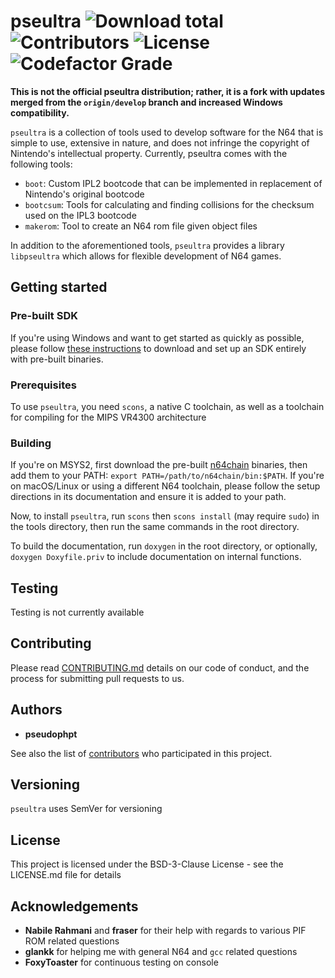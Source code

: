 # pseultra ![Download total](https://img.shields.io/github/downloads/pseudophpt/pseultra/total.svg) ![Contributors](https://img.shields.io/github/contributors/pseudophpt/pseultra.svg) ![License](https://img.shields.io/github/license/pseudophpt/pseultra.svg) ![Codefactor Grade](https://www.codefactor.io/repository/github/pseudophpt/pseultra/badge?style=plastic)

**This is not the official pseultra distribution; rather, it is a fork with updates merged from the `origin/develop` branch and increased Windows compatibility.**

`pseultra` is a collection of tools used to develop software for the N64 that is simple to use, extensive in nature, and does not infringe the copyright of Nintendo's intellectual property. Currently, pseultra comes with the following tools:

- `boot`: Custom IPL2 bootcode that can be implemented in replacement of Nintendo's original bootcode
- `bootcsum`: Tools for calculating and finding collisions for the checksum used on the IPL3 bootcode
- `makerom`: Tool to create an N64 rom file given object files

In addition to the aforementioned tools, `pseultra` provides a library `libpseultra` which allows for flexible development of N64 games. 

## Getting started

### Pre-built SDK

If you're using Windows and want to get started as quickly as possible, please follow [these instructions](https://n64.miraheze.org/wiki/Pseultra) to download and set up an SDK entirely with pre-built binaries.

### Prerequisites

To use `pseultra`, you need `scons`, a native C toolchain, as well as a toolchain for compiling for the MIPS VR4300 architecture 

### Building

If you're on MSYS2, first download the pre-built [n64chain](https://cen64.com/uploads/n64chain-win64-tools.zip) binaries, then add them to your PATH: `export PATH=/path/to/n64chain/bin:$PATH`. If you're on macOS/Linux or using a different N64 toolchain, please follow the setup directions in its documentation and ensure it is added to your path.

Now, to install `pseultra`, run `scons` then `scons install` (may require `sudo`) in the tools directory, then run the same commands in the root directory.

To build the documentation, run `doxygen` in the root directory, or optionally, `doxygen Doxyfile.priv` to include documentation on internal functions.

## Testing

Testing is not currently available

## Contributing

Please read [CONTRIBUTING.md](CONTRIBUTING.md) details on our code of conduct, and the process for submitting pull requests to us.

## Authors

- **pseudophpt**

See also the list of [contributors](https://github.com/pseudophpt/pseultra/graphs/contributors) who participated in this project.

## Versioning

`pseultra` uses SemVer for versioning

## License

This project is licensed under the BSD-3-Clause License - see the LICENSE.md file for details

## Acknowledgements

- **Nabile Rahmani** and **fraser** for their help with regards to various PIF ROM related questions
- **glankk** for helping me with general N64 and `gcc` related questions
- **FoxyToaster** for continuous testing on console
